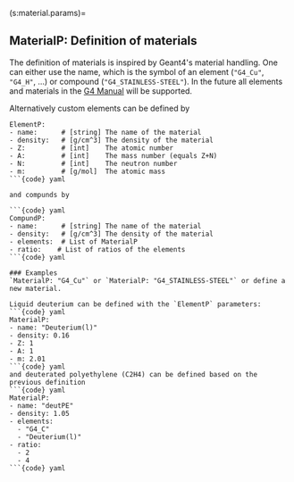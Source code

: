 (s:material.params)=
## MaterialP:  Definition of materials

The definition of materials is inspired by Geant4's material handling. One can either use the name, which is the symbol of an element (`"G4_Cu"`, `"G4_H"`, ...) or compound (`"G4_STAINLESS-STEEL"`).
In the future all elements and materials in the [G4 Manual](https://geant4-userdoc.web.cern.ch/UsersGuides/ForApplicationDeveloper/html/Appendix/materialNames.html) will be supported.

Alternatively custom elements can be defined by

```{code} yaml
ElementP:
- name:      # [string] The name of the material
- density:   # [g/cm^3] The density of the material
- Z:         # [int]    The atomic number
- A:         # [int]    The mass number (equals Z+N)
- N:         # [int]    The neutron number
- m:         # [g/mol]  The atomic mass
```{code} yaml

and compunds by

```{code} yaml
CompundP:
- name:      # [string] The name of the material
- density:   # [g/cm^3] The density of the material
- elements:  # List of MaterialP
- ratio:    # List of ratios of the elements
```{code} yaml

### Examples
`MaterialP: "G4_Cu"` or `MaterialP: "G4_STAINLESS-STEEL"` or define a new material.

Liquid deuterium can be defined with the `ElementP` parameters:
```{code} yaml
MaterialP:
- name: "Deuterium(l)"
- density: 0.16
- Z: 1
- A: 1
- m: 2.01
```{code} yaml
and deuterated polyethylene (C2H4) can be defined based on the previous definition
```{code} yaml
MaterialP:
- name: "deutPE"
- density: 1.05
- elements:
  - "G4_C"
  - "Deuterium(l)"
- ratio:
  - 2
  - 4
```{code} yaml


